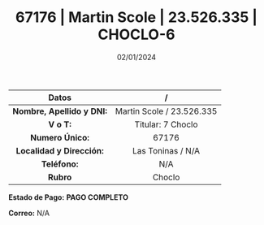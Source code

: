 ﻿---
title: 67176 | Martin Scole | 23.526.335 | CHOCLO-6
date: 02/01/2024
draft: false
tags: ['toninas', ' titular', ' choclo']
---

|          **Datos**          |  /  |
|:---------------------------:|:---:|
| **Nombre, Apellido y DNI:** | Martin Scole / 23.526.335 |
|          **V o T:**         | Titular: 7 Choclo |
|      **Numero Único:**      | 67176 |
|  **Localidad y Dirección:** | Las Toninas / N/A |
|        **Teléfono:**        | N/A |
|          **Rubro**          | Choclo |

**Estado de Pago:** **PAGO COMPLETO**

**Correo:** N/A
